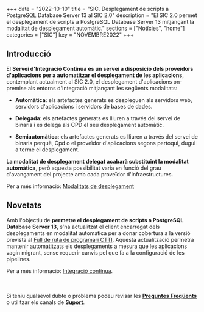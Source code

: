 +++
date        = "2022-10-10"
title       = "SIC. Desplegament de scripts a PostgreSQL Database Server 13 al SIC 2.0"
description = "El SIC 2.0 permet el desplegament de scripts a PostgreSQL Database Server 13 mitjançant la modalitat de desplegament automàtic."
sections    = ["Notícies", "home"]
categories  = ["SIC"]
key         = "NOVEMBRE2022"
+++

## Introducció

El **Servei d'Integració Contínua és un servei a disposició dels proveïdors d'aplicacions per a automatitzar el desplegament
de les aplicacions**, contemplant actualment al SIC 2.0, el desplegament d'aplicacions on-premise als entorns d'Integració
mitjançant les següents modalitats:

* **Automàtica**: els artefactes generats es despleguen als servidors web, servidors d'aplicacions i servidors de bases de dades.

* **Delegada**: els artefactes generats es lliuren a través del servei de binaris i es delega als CPD el seu desplegament automàtic.

* **Semiautomàtica**: els artefactes generats es lliuren a través del servei de binaris perquè, Cpd o el proveïdor d'aplicacions
segons pertoqui, dugui a terme el desplegament.

**La modalitat de desplegament delegat acabarà substituint la modalitat automàtica**, però aquesta possibilitat varia en
funció del grau d'avançament del projecte amb cada proveïdor d'infraestructures.

Per a més informació: [Modalitats de desplegament](https://canigo.ctti.gencat.cat/plataformes/sic/serveis/sic20-serveis/ci/#modalitats-de-desplegament)

## Novetats

Amb l'objectiu de **permetre el desplegament de scripts a PostgreSQL Database Server 13**, s'ha actualitzat el client encarregat
dels desplegaments en modalitat automàtica per a donar cobertura a la versió prevista al
[Full de ruta de programari CTTI](https://qualitat.solucions.gencat.cat/estandards/estandard-full-ruta-programari/#servidors-d-aplicacions).
Aquesta actualització permetrà mantenir automatitzats els desplegaments a mesura que les aplicacions vagin migrant,
sense requerir canvis pel que fa a la configuració de les pipelines.

Per a més informació: [Integració contínua](/plataformes/sic/serveis/sic20-serveis/ci/).

<br/><br/>
Si teniu qualsevol dubte o problema podeu revisar les [**Preguntes Freqüents**](/sic/faq) o utilitzar els canals de [**Suport**](/sic/suport).